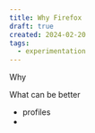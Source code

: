 ```yaml
---
title: Why Firefox
draft: true
created: 2024-02-20
tags:
  - experimentation
---
```


Why

What can be better

- profiles
-
